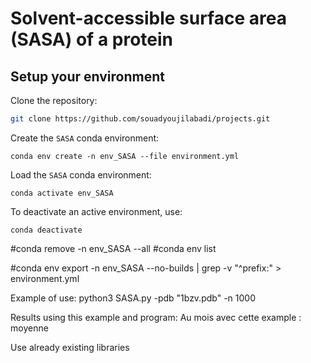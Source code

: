 # Solvent-accessible surface area (SASA) of a protein 

## Setup your environment

Clone the repository: 

```bash
git clone https://github.com/souadyoujilabadi/projects.git
```

Create the `SASA` conda environment: 

```
conda env create -n env_SASA --file environment.yml 
```

Load the `SASA` conda environment:

```
conda activate env_SASA
```

To deactivate an active environment, use:

```
conda deactivate 
```

#conda remove -n env_SASA --all
#conda env list



#conda env export -n env_SASA --no-builds | grep -v "^prefix:" > environment.yml  



Example of use: 
python3 SASA.py -pdb "1bzv.pdb" -n 1000

Results using this example and program: 
Au mois avec cette example : moyenne

Use already existing libraries 
